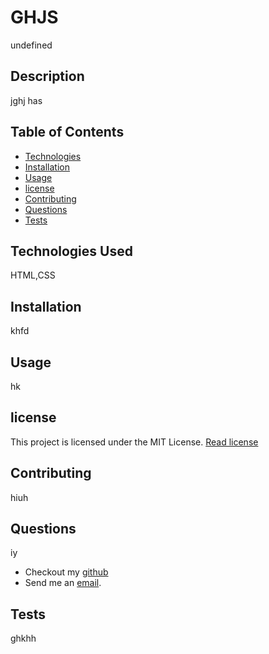 # GHJS

  undefined

  ## Description
  jghj has

  ## Table of Contents
  * [Technologies](#technologies)
  * [Installation](#installation)
  * [Usage](#usage)
  * [license](#license)
  * [Contributing](#contributing)
  * [Questions](#questions)
  * [Tests](#tests)
  
  ## Technologies Used
  HTML,CSS

  ## Installation 
  khfd

  ## Usage
  hk

  ## license
  This project is licensed under the MIT License.
  [Read license](undefined)

  ## Contributing
  hiuh

  ## Questions
  iy
  * Checkout my [github](https://github.com/hh)
  * Send me an [email](mailto:jhfdj@jkh.com).

  ## Tests
  ghkhh

